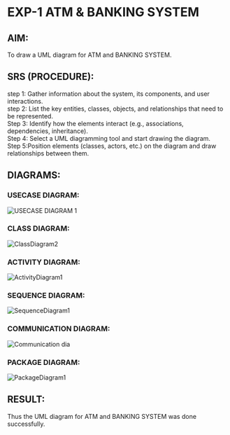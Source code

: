 # EXP-1 ATM & BANKING SYSTEM
## AIM:
To draw a UML diagram for ATM and BANKING SYSTEM.
## SRS (PROCEDURE):
step 1: Gather information about the system, its components, and user interactions.   
step 2:  List the key entities, classes, objects, and relationships that need to be represented.   
Step 3: Identify how the elements interact (e.g., associations, dependencies, inheritance).   
Step 4: Select a UML diagramming tool and start drawing the diagram.   
Step 5:Position elements (classes, actors, etc.) on the diagram and draw relationships between them.   

## DIAGRAMS:
### USECASE DIAGRAM:
![USECASE DIAGRAM 1](https://github.com/user-attachments/assets/a5363f22-eb3e-453c-bde7-d995a41788f3)
### CLASS DIAGRAM:
![ClassDiagram2](https://github.com/user-attachments/assets/dc0c73c3-2728-4d6a-853c-f046586cd979)
### ACTIVITY DIAGRAM:
![ActivityDiagram1](https://github.com/user-attachments/assets/a571c10e-499b-4100-a740-09241a8ea9b3)
### SEQUENCE DIAGRAM:
![SequenceDiagram1](https://github.com/user-attachments/assets/267a3ddf-a746-4d39-b256-1ff3bbcf8b4d)
### COMMUNICATION DIAGRAM:
![Communication dia](https://github.com/user-attachments/assets/1ee0250c-2f4d-40d4-abe2-686bd07ad837)
### PACKAGE DIAGRAM:
![PackageDiagram1](https://github.com/user-attachments/assets/c3b9e1c9-d35c-4c46-9272-853d3330208f)


## RESULT:
Thus the UML diagram for ATM and BANKING SYSTEM was done successfully.
